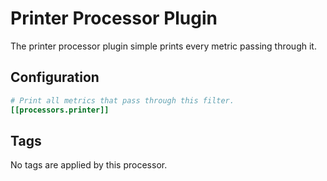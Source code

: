 # Printer Processor Plugin

The printer processor plugin simple prints every metric passing through it.

## Configuration

```toml
# Print all metrics that pass through this filter.
[[processors.printer]]
```

## Tags

No tags are applied by this processor.
